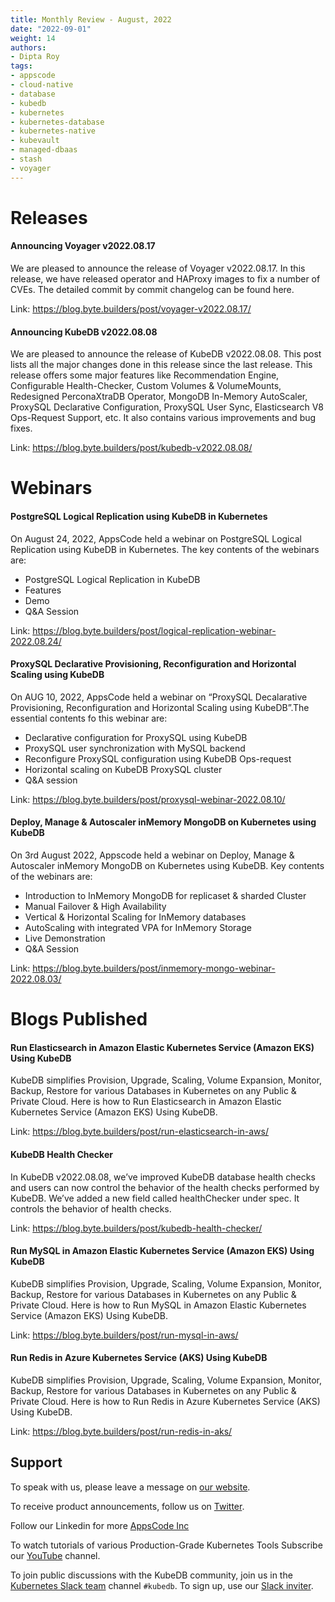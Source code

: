 ```yaml
---
title: Monthly Review - August, 2022
date: "2022-09-01"
weight: 14
authors:
- Dipta Roy
tags:
- appscode
- cloud-native
- database
- kubedb
- kubernetes
- kubernetes-database
- kubernetes-native
- kubevault
- managed-dbaas
- stash
- voyager
---
```


# Releases


#### Announcing Voyager v2022.08.17

We are pleased to announce the release of Voyager v2022.08.17. In this release, we have released operator and HAProxy images to fix a number of CVEs. The detailed commit by commit changelog can be found here.

Link: https://blog.byte.builders/post/voyager-v2022.08.17/


#### Announcing KubeDB v2022.08.08

We are pleased to announce the release of KubeDB v2022.08.08. This post lists all the major changes done in this release since the last release. This release offers some major features like Recommendation Engine, Configurable Health-Checker, Custom Volumes & VolumeMounts, Redesigned PerconaXtraDB Operator, MongoDB In-Memory AutoScaler, ProxySQL Declarative Configuration, ProxySQL User Sync, Elasticsearch V8 Ops-Request Support, etc. It also contains various improvements and bug fixes.

Link: https://blog.byte.builders/post/kubedb-v2022.08.08/


# Webinars


#### PostgreSQL Logical Replication using KubeDB in Kubernetes

On August 24, 2022, AppsCode held a webinar on PostgreSQL Logical Replication using KubeDB in Kubernetes. The key contents of the webinars are:

- PostgreSQL Logical Replication in KubeDB
- Features
- Demo
- Q&A Session


Link: https://blog.byte.builders/post/logical-replication-webinar-2022.08.24/

#### ProxySQL Declarative Provisioning, Reconfiguration and Horizontal Scaling using KubeDB

On AUG 10, 2022, AppsCode held a webinar on “ProxySQL Decalarative Provisioning, Reconfiguration and Horizontal Scaling using KubeDB”.The essential contents fo this webinar are:

- Declarative configuration for ProxySQL using KubeDB
- ProxySQL user synchronization with MySQL backend
- Reconfigure ProxySQL configuration using KubeDB Ops-request
- Horizontal scaling on KubeDB ProxySQL cluster
- Q&A session


Link: https://blog.byte.builders/post/proxysql-webinar-2022.08.10/

#### Deploy, Manage & Autoscaler inMemory MongoDB on Kubernetes using KubeDB

On 3rd August 2022, Appscode held a webinar on Deploy, Manage & Autoscaler inMemory MongoDB on Kubernetes using KubeDB. Key contents of the webinars are:

- Introduction to InMemory MongoDB for replicaset & sharded Cluster
- Manual Failover & High Availability
- Vertical & Horizontal Scaling for InMemory databases
- AutoScaling with integrated VPA for InMemory Storage
- Live Demonstration
- Q&A Session


Link: https://blog.byte.builders/post/inmemory-mongo-webinar-2022.08.03/



# Blogs Published


#### Run Elasticsearch in Amazon Elastic Kubernetes Service (Amazon EKS) Using KubeDB

KubeDB simplifies Provision, Upgrade, Scaling, Volume Expansion, Monitor, Backup, Restore for various Databases in Kubernetes on any Public & Private Cloud. Here is how to Run Elasticsearch in Amazon Elastic Kubernetes Service (Amazon EKS) Using KubeDB.

Link: https://blog.byte.builders/post/run-elasticsearch-in-aws/


#### KubeDB Health Checker

In KubeDB v2022.08.08, we’ve improved KubeDB database health checks and users can now control the behavior of the health checks performed by KubeDB. We’ve added a new field called healthChecker under spec. It controls the behavior of health checks.

Link: https://blog.byte.builders/post/kubedb-health-checker/


#### Run MySQL in Amazon Elastic Kubernetes Service (Amazon EKS) Using KubeDB

KubeDB simplifies Provision, Upgrade, Scaling, Volume Expansion, Monitor, Backup, Restore for various Databases in Kubernetes on any Public & Private Cloud. Here is how to Run MySQL in Amazon Elastic Kubernetes Service (Amazon EKS) Using KubeDB.

Link: https://blog.byte.builders/post/run-mysql-in-aws/


#### Run Redis in Azure Kubernetes Service (AKS) Using KubeDB

KubeDB simplifies Provision, Upgrade, Scaling, Volume Expansion, Monitor, Backup, Restore for various Databases in Kubernetes on any Public & Private Cloud. Here is how to Run Redis in Azure Kubernetes Service (AKS) Using KubeDB.

Link: https://blog.byte.builders/post/run-redis-in-aks/




## Support

To speak with us, please leave a message on [our website](https://appscode.com/contact/).

To receive product announcements, follow us on [Twitter](https://twitter.com/KubeDB).

Follow our Linkedin for more [AppsCode Inc](https://www.linkedin.com/company/appscode/)

To watch tutorials of various Production-Grade Kubernetes Tools Subscribe our [YouTube](https://www.youtube.com/c/AppsCodeInc/) channel.

To join public discussions with the KubeDB community, join us in the [Kubernetes Slack team](https://kubernetes.slack.com/messages/C8149MREV/) channel `#kubedb`. To sign up, use our [Slack inviter](http://slack.kubernetes.io/).
